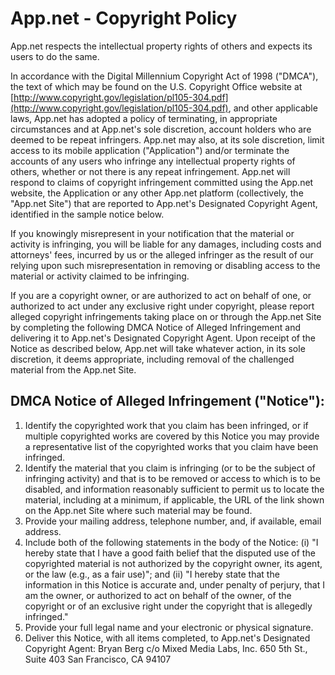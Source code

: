 # App.net - Copyright Policy

App.net respects the intellectual property rights of others and expects its users to do the same.

In accordance with the Digital Millennium Copyright Act of 1998 ("DMCA"), the text of which may be found on the U.S. Copyright Office website at [http://www.copyright.gov/legislation/pl105-304.pdf](http://www.copyright.gov/legislation/pl105-304.pdf), and other applicable laws, App.net has adopted a policy of terminating, in appropriate circumstances and at App.net's sole discretion, account holders who are deemed to be repeat infringers. App.net may also, at its sole discretion, limit access to its mobile application ("Application") and/or terminate the accounts of any users who infringe any intellectual property rights of others, whether or not there is any repeat infringement. App.net will respond to claims of copyright infringement committed using the App.net website, the Application or any other App.net platform (collectively, the "App.net Site") that are reported to App.net's Designated Copyright Agent, identified in the sample notice below.

If you knowingly misrepresent in your notification that the material or activity is infringing, you will be liable for any damages, including costs and attorneys' fees, incurred by us or the alleged infringer as the result of our relying upon such misrepresentation in removing or disabling access to the material or activity claimed to be infringing.

If you are a copyright owner, or are authorized to act on behalf of one, or authorized to act under any exclusive right under copyright, please report alleged copyright infringements taking place on or through the App.net Site by completing the following DMCA Notice of Alleged Infringement and delivering it to App.net's Designated Copyright Agent. Upon receipt of the Notice as described below, App.net will take whatever action, in its sole discretion, it deems appropriate, including removal of the challenged material from the App.net Site.

## DMCA Notice of Alleged Infringement ("Notice"):

1. Identify the copyrighted work that you claim has been infringed, or if multiple copyrighted works are covered by this Notice you may provide a representative list of the copyrighted works that you claim have been infringed.
1. Identify the material that you claim is infringing (or to be the subject of infringing activity) and that is to be removed or access to which is to be disabled, and information reasonably sufficient to permit us to locate the material, including at a minimum, if applicable, the URL of the link shown on the App.net Site where such material may be found.
1. Provide your mailing address, telephone number, and, if available, email address.
1. Include both of the following statements in the body of the Notice: (i) "I hereby state that I have a good faith belief that the disputed use of the copyrighted material is not authorized by the copyright owner, its agent, or the law (e.g., as a fair use)"; and (ii) "I hereby state that the information in this Notice is accurate and, under penalty of perjury, that I am the owner, or authorized to act on behalf of the owner, of the copyright or of an exclusive right under the copyright that is allegedly infringed."
1. Provide your full legal name and your electronic or physical signature.
1. Deliver this Notice, with all items completed, to App.net's Designated Copyright Agent:
Bryan Berg
c/o Mixed Media Labs, Inc.
650 5th St., Suite 403
San Francisco, CA 94107
